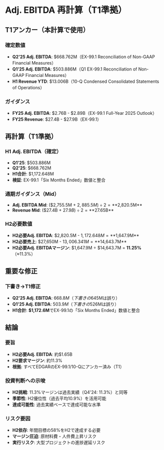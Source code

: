 # Adj. EBITDA 再計算（T1準拠）

## T1アンカー（本計算で使用）

### 確定数値
- **Q2'25 Adj. EBITDA**: $668.762M（EX-99.1 Reconciliation of Non-GAAP Financial Measures）
- **Q1'25 Adj. EBITDA**: $503.886M（Q1 EX-99.1 Reconciliation of Non-GAAP Financial Measures）
- **H1 Revenue YTD**: $13.006B（10-Q Condensed Consolidated Statements of Operations）

### ガイダンス
- **FY25 Adj. EBITDA**: $2.76B - $2.89B（EX-99.1 Full-Year 2025 Outlook）
- **FY25 Revenue**: $27.4B - $27.9B（EX-99.1）

## 再計算（T1準拠）

### H1 Adj. EBITDA（確定）
- **Q1'25**: $503.886M
- **Q2'25**: $668.762M
- **H1合計**: $1,172.648M
- **検証**: EX-99.1「Six Months Ended」数値と整合

### 通期ガイダンス（Mid）
- **Adj. EBITDA Mid**: ($2,755.5M + $2,885.5M) ÷ 2 = **$2,820.5M**
- **Revenue Mid**: ($27.4B + $27.9B) ÷ 2 = **$27.65B**

### H2必要数値
- **H2必要Adj. EBITDA**: $2,820.5M - $1,172.648M = **$1,647.9M**
- **H2必要売上**: $27,650M - $13,006.341M = **$14,643.7M**
- **H2必要Adj. EBITDAマージン**: $1,647.9M ÷ $14,643.7M = **11.25%**（≈11.3%）

## 重要な修正

### 下書き→T1修正
- **Q2'25 Adj. EBITDA**: $668.8M（下書きの$645Mは誤り）
- **Q1'25 Adj. EBITDA**: $503.9M（下書きの$526Mは誤り）
- **H1合計**: **$1,172.6M**でEX-99.1の「Six Months Ended」数値と整合

## 結論

### 要旨
- **H2必要Adj. EBITDA**: 約$1.65B
- **H2要求マージン**: 約11.3%
- **根拠**: すべてEDGARのEX-99.1/10-Qにアンカー済み（T1）

### 投資判断への示唆
- **H2挑戦**: 11.3%マージンは過去実績（Q4'24: 11.3%）と同等
- **季節性**: H2優位性（過去平均10.9%）を活用可能
- **達成可能性**: 過去実績ベースで達成可能な水準

### リスク要因
- **H2依存**: 年間目標の58%をH2で達成する必要
- **マージン圧迫**: 原材料費・人件費上昇リスク
- **実行リスク**: 大型プロジェクトの進捗遅延リスク
